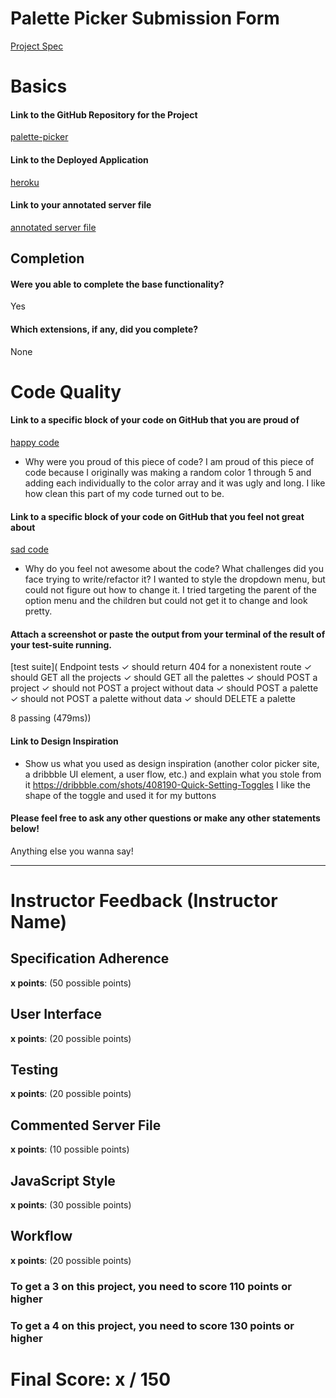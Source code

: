# Palette Picker Submission Form

[Project Spec](http://frontend.turing.io/projects/palette-picker.html)

# Basics

#### Link to the GitHub Repository for the Project
[palette-picker](https://github.com/mmdberg/Palette-Picker)

#### Link to the Deployed Application
[heroku](https://maddys-palette-picker.herokuapp.com/)

#### Link to your annotated server file
[annotated server file](https://github.com/mmdberg/Palette-Picker/compare/comments?expand=1)

## Completion

#### Were you able to complete the base functionality?
Yes

#### Which extensions, if any, did you complete?
None

# Code Quality

#### Link to a specific block of your code on GitHub that you are proud of
[happy code](https://github.com/mmdberg/Palette-Picker/blob/87d19c62796f6df7a4dfed3946154a9977f2f654/public/js/scripts.js#L15-L18)

* Why were you proud of this piece of code?
I am proud of this piece of code because I originally was making a random color 1 through 5 and adding each individually to the color array and it was ugly and long. I like how clean this part of my code turned out to be.

#### Link to a specific block of your code on GitHub that you feel not great about
[sad code](https://github.com/mmdberg/Palette-Picker/blob/87d19c62796f6df7a4dfed3946154a9977f2f654/public/css/styles.css#L108-L111)

* Why do you feel not awesome about the code? What challenges did you face trying to write/refactor it?
I wanted to style the dropdown menu, but could not figure out how to change it. I tried targeting the parent of the option menu and the children but could not get it to change and look pretty.

#### Attach a screenshot or paste the output from your terminal of the result of your test-suite running.

[test suite](  Endpoint tests
    ✓ should return 404 for a nonexistent route
    ✓ should GET all the projects
    ✓ should GET all the palettes
    ✓ should POST a project
    ✓ should not POST a project without data
    ✓ should POST a palette
    ✓ should not POST a palette without data
    ✓ should DELETE a palette
    
  8 passing (479ms))

#### Link to Design Inspiration

* Show us what you used as design inspiration (another color picker site, a dribbble UI element, a user flow, etc.) and explain what you stole from it
https://dribbble.com/shots/408190-Quick-Setting-Toggles
I like the shape of the toggle and used it for my buttons

#### Please feel free to ask any other questions or make any other statements below!

Anything else you wanna say!

-----


# Instructor Feedback (Instructor Name)

## Specification Adherence

**x points**: (50 possible points)

## User Interface

**x points**: (20 possible points)

## Testing

**x points**: (20 possible points)

## Commented Server File

**x points**: (10 possible points)

## JavaScript Style

**x points**: (30 possible points)

## Workflow

**x points**: (20 possible points)


### To get a 3 on this project, you need to score 110 points or higher
### To get a 4 on this project, you need to score 130 points or higher

# Final Score: x / 150
